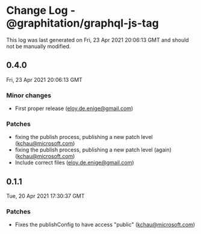 # Change Log - @graphitation/graphql-js-tag

This log was last generated on Fri, 23 Apr 2021 20:06:13 GMT and should not be manually modified.

<!-- Start content -->

## 0.4.0

Fri, 23 Apr 2021 20:06:13 GMT

### Minor changes

- First proper release (eloy.de.enige@gmail.com)

### Patches

- fixing the publish process, publishing a new patch level (kchau@microsoft.com)
- fixing the publish process, publishing a new patch level (again) (kchau@microsoft.com)
- Include correct files (eloy.de.enige@gmail.com)

## 0.1.1

Tue, 20 Apr 2021 17:30:37 GMT

### Patches

- Fixes the publishConfig to have access "public" (kchau@microsoft.com)
